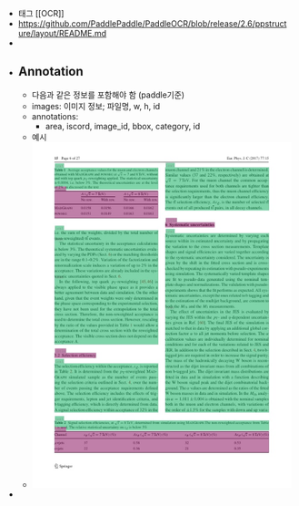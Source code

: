 - 태그 [[OCR]]
- https://github.com/PaddlePaddle/PaddleOCR/blob/release/2.6/ppstructure/layout/README.md
-
- ## Annotation
	- 다음과 같은 정보를 포함해야 함 (paddle기준)
	- images: 이미지 정보; 파일명, w, h, id
	- annotations:
		- area, iscord, image_id, bbox, category, id
	- 예시
	- ![image.png](../assets/image_1669358390230_0.png)
-